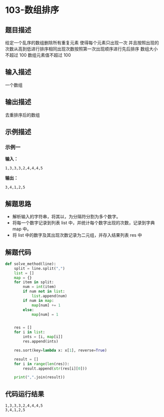 #  103-数组排序

## 题目描述

给定一个乱序的数组删除所有重复元素
使得每个元素只出现一次
并且按照出现的次数从高到低进行排序相同出现次数按照第一次出现顺序进行先后排序
数组大小不超过 100
数组元素值不超过 100

## 输入描述

一个数组

## 输出描述

去重排序后的数组

## 示例描述

### 示例一

**输入：**

```
1,3,3,3,2,4,4,4,5
```

**输出：**

```
3,4,1,2,5
```

## 解题思路

- 解析输入的字符串，将其以，为分隔符分割为多个数字。
- 将每一个数字记录到列表 list 中，并统计每个数字出现的次数，记录到字典 map 中。
- 将 list 中的数字及其出现次数记录为二元组，并存入结果列表 res 中

## 解题代码

```python
def solve_method(line):
	split = line.split(",")
	list = []
	map = {}
	for item in split:
		num = int(item)
		if num not in list:
			list.append(num)
		if num in map:
			map[num] += 1
		else:
			map[num] = 1


	res = []
	for i in list:
		ints = [i, map[i]]
		res.append(ints)

	res.sort(key=lambda x: x[1], reverse=True)

	result = []
	for i in range(len(res)):
		result.append(str(res[i][0]))

	print(",".join(result))
```

## 代码运行结果

```
1,3,3,3,2,4,4,4,5
3,4,1,2,5
```

